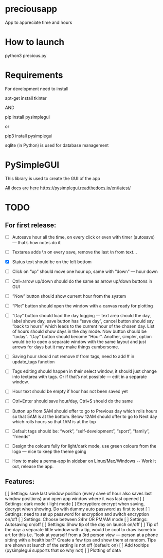 # preciousapp
App to appreciate time and hours

# How to launch
python3 precious.py

# Requirements
For development need to install

apt-get install tkinter

AND

pip install pysimplegui

or

pip3 install pysimplegui


sqlite (in Python) is used for database management

# PySimpleGUI
This library is used to create the GUI of the app

All docs are here https://pysimplegui.readthedocs.io/en/latest/


# TODO

## For first release:

- [ ] Autosave hour all the time, on every click or even with timer (autosave) — that’s how notes do it
- [ ] Textarea adds \n on every save, remove the last \n from text…
- [x] Status text should be on the left bottom
- [ ] Click on “up” should move one hour up, same with “down” — hour down
- [ ] Ctrl+arrow up/down should do the same as arrow up/down buttons in GUI
- [ ] “Now” button should show current hour from the system
- [ ] “Plot” button should open the window with a canvas ready for plotting
- [ ] “Day”  button should load the day logging — text area should the day, label shows day, save button has “save day”, cancel button should say “back to hours” which leads to the current hour of the chosen day. List of hours should show days in the day mode. Now button should be “today”. “Day” button should become “Hour”.     Another, simpler, option would be to open a separate window with the same layout and just arrows for days but it may make things cumbersome.
- [ ] Saving hour should not remove # from tags, need to add # in update_tags function
- [ ] Tags editing should happen in their select window, it should just change into textarea with tags. Or if that’s not possible — edit in a separate window.
- [ ] Hour text should be empty if hour has not been saved yet
- [ ] Ctrl+Enter should save hour/day, Ctrl+S should do the same
- [ ] Button up from 5AM should offer to go to Previous day which rolls hours so that 5AM is at the bottom. Below 12AM should offer to go to Next day which rolls hours so that 1AM is at the top
- [ ] Default tags should be: “work”, “self-development”, “sport”, “family”, “friends”
- [ ] Design the colours fully for light/dark mode, use green colours from the logo — nice to keep the theme going
- [ ] How to make a perma-app in sidebar on Linux/Mac/Windows -- Work it out, release the app.


## Features:

[ ] Settings: save last window position (every save of hour also saves last window positions) and open app window where it was last opened
[ ] Settings: dark mode / light mode
[ ] Encryption: encrypt when saving, decrypt when showing. Do with dummy auto password as first to test
[ ] Settings: need to set up password for encryption and switch encryption on/off
[ ] Settings: Choose between 24hr OR PM/AM mode
[ ] Settings: Autosaving on/off
[ ] Settings: Show tip of the day on launch on/off
[ ] Tip of the day: a separate little window with a tip, would be cool to draw isometric art for this i.e. “look at yourself from a 3rd person view — person at a phone sitting with a health bar?” Create a few tips and show them at random. Tips are shown at launch of the setting is not off (default: on)
[ ] Add tooltips (pysimplegui supports that so why not)
[ ] Plotting of data

